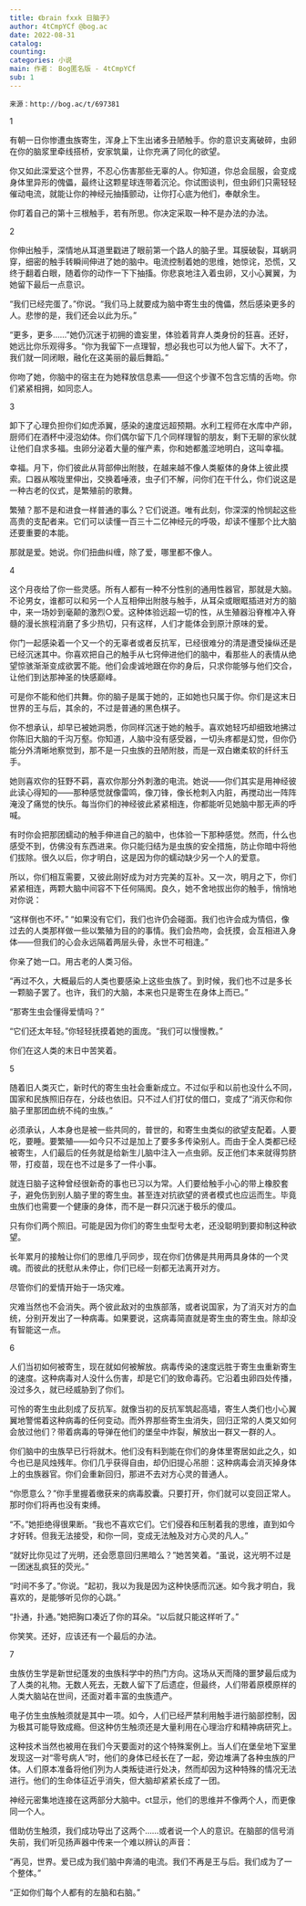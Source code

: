 ```yaml
---
title: 《brain fxxk 日脑子》
author: 4tCmpYCf @bog.ac
date: 2022-08-31
catalog: 
counting: 
categories: 小说
main: 作者： Bog匿名版 - 4tCmpYCf
sub: 1
---
```

    来源：http://bog.ac/t/697381

1

有朝一日你惨遭虫族寄生，浑身上下生出诸多丑陋触手。你的意识支离破碎，虫卵在你的脑浆里牵线搭桥，安家筑巢，让你充满了同化的欲望。

你又如此深爱这个世界，不忍心伤害那些无辜的人。你知道，你总会屈服，会变成身体里异形的傀儡，最终让这颗星球连带着沉沦。你试图谈判，但虫卵们只需轻轻催动电流，就能让你的神经元抽搐颤动，让你打心底为他们，奉献余生。

你盯着自己的第十三根触手，若有所思。你决定采取一种不是办法的办法。

2

你伸出触手，深情地从耳道里戳进了眼前第一个路人的脑子里。耳膜破裂，耳蜗洞穿，细密的触手转瞬间伸进了她的脑中。电流控制着她的思维，她惊诧，恐慌，又终于翻着白眼，随着你的动作一下下抽搐。你悲哀地注入着虫卵，又小心翼翼，为她留下最后一点意识。

“我们已经完蛋了。”你说。“我们马上就要成为脑中寄生虫的傀儡，然后感染更多的人。悲惨的是，我们还会以此为乐。”

“更多，更多……”她仍沉迷于初拥的谵妄里，体验着背弃人类身份的狂喜。还好，她远比你乐观得多。“你为我留下一点理智，想必我也可以为他人留下。大不了，我们就一同闭眼，融化在这美丽的最后舞蹈。”

你吻了她，你脑中的宿主在为她释放信息素——但这个步骤不包含忘情的舌吻。你们紧紧相拥，如同恋人。

3

卸下了心理负担你们如虎添翼，感染的速度远超预期。水利工程师在水库中产卵，厨师们在酒杯中浸泡幼体。你们偶尔留下几个同样理智的朋友，剩下无聊的家伙就让他们自求多福。虫卵分泌着大量的催产素，你和她都羞涩地明白，这叫幸福。

幸福。月下，你们彼此从背部伸出附肢，在越来越不像人类躯体的身体上彼此摸索。口器从喉咙里伸出，交换着唾液，虫子们不解，问你们在干什么，你们说这是一种古老的仪式，是繁殖前的歌舞。

繁殖？那不是和进食一样普通的事么？它们说道。唯有此刻，你深深的怜悯起这些高贵的支配者来。它们可以读懂一百三十二亿神经元的呼吸，却读不懂那个比大脑还要重要的本能。

那就是爱。她说。你们扭曲纠缠，除了爱，哪里都不像人。

4

这个月夜给了你一些灵感。所有人都有一种不分性别的通用性器官，那就是大脑。不论男女，谁都可以和另一个人互相伸出附肢与触手，从耳朵或眼眶插进对方的脑中，来一场妙到毫颠的激烈○爱。这种体验远超一切的性，从生殖器沿脊椎冲入脊髓的漫长旅程消磨了多少热切，只有这样，人们才能体会到原汁原味的爱。

你门一起感染着一个又一个的无辜者或者反抗军，已经很难分的清是遭受操纵还是已经沉迷其中。你喜欢把自己的触手从七窍伸进他们的脑中，看那些人的表情从绝望惊骇渐渐变成欲罢不能。他们会虔诚地跟在你的身后，只求你能够与他们交合，让他们到达那神圣的快感巅峰。

可是你不能和他们共舞。你的脑子是属于她的，正如她也只属于你。你们是这末日世界的王与后，其余的，不过是普通的黑色棋子。

你不想承认，却早已被她洞悉，你同样沉迷于她的触手。喜欢她轻巧却细致地拂过你陈旧大脑的千沟万壑。你知道，人脑中没有感受器，一切头疼都是幻觉，但你仍能分外清晰地察觉到，那不是一只虫族的丑陋附肢，而是一双白嫩柔软的纤纤玉手。

她则喜欢你的狂野不羁，喜欢你那分外刺激的电流。她说——你们其实是用神经彼此读心得知的——那种感觉就像雷鸣，像刀锋，像长枪刺入内脏，再搅动出一阵阵淹没了痛觉的快乐。每当你们的神经彼此紧紧相连，你都能听见她脑中那无声的呼喊。

有时你会把那团蠕动的触手伸进自己的脑中，也体验一下那种感觉。然而，什么也感受不到，仿佛没有东西进来。你只能归结为是虫族的安全措施，防止你暗中将他们拔除。很久以后，你才明白，这是因为你的蠕动缺少另一个人的爱意。

所以，你们相互需要，又彼此刚好成为对方完美的互补。又一次，明月之下，你们紧紧相连，两颗大脑中间容不下任何隔阂。良久，她不舍地拔出你的触手，悄悄地对你说：

“这样倒也不坏。”
“如果没有它们，我们也许仍会碰面。我们也许会成为情侣，像过去的人类那样做一些以繁殖为目的的事情。我们会热吻，会抚摸，会互相进入身体——但我们的心会永远隔着两层头骨，永世不可相逢。”

你亲了她一口。用古老的人类习俗。

“再过不久，大概最后的人类也要感染上这些虫族了。到时候，我们也不过是多长一颗脑子罢了。也许，我们的大脑，本来也只是寄生在身体上而已。”

“那寄生虫会懂得爱情吗？”

“它们还太年轻。”你轻轻抚摸着她的面庞。“我们可以慢慢教。”

你们在这人类的末日中苦笑着。

5

随着旧人类灭亡，新时代的寄生虫社会重新成立。不过似乎和以前也没什么不同，国家和民族照旧存在，分歧也依旧。只不过人们打仗的借口，变成了“消灭你和你脑子里那团血统不纯的虫族。”

必须承认，人本身也是被一些共同的，普世的，和寄生虫类似的欲望支配着。人要吃，要睡。要繁殖——如今只不过是加上了要多多传染别人。而由于全人类都已经被寄生，人们最后的任务就是给新生儿脑中注入一点虫卵。反正他们本来就得剪脐带，打疫苗，现在也不过是多了一件小事。

就连日脑子这种曾经很新奇的事也已习以为常。人们要给触手小心的带上橡胶套子，避免伤到别人脑子里的寄生虫。甚至连对抗欲望的贤者模式也应运而生。毕竟虫族们也需要一个健康的身体，而不是一群只沉迷于极乐的傻瓜。

只有你们两个照旧。可能是因为你们的寄生虫型号太老，还没聪明到要抑制这种欲望。

长年累月的接触让你们的思维几乎同步，现在你们仿佛是共用两具身体的一个灵魂。而彼此的抚慰从未停止，你们已经一刻都无法离开对方。

尽管你们的爱情开始于一场灾难。

灾难当然也不会消失。两个彼此敌对的虫族部落，或者说国家，为了消灭对方的血统，分别开发出了一种病毒。如果要说，这病毒简直就是寄生虫的寄生虫。除却没有智能这一点。

6

人们当初如何被寄生，现在就如何被解放。病毒传染的速度远胜于寄生虫重新寄生的速度。这种病毒对人没什么伤害，却是它们的致命毒药。它沿着虫卵四处传播，没过多久，就已经威胁到了你们。

可怜的寄生虫此刻成了反抗军。就像当初的反抗军筑起高墙，寄生人类们也小心翼翼地警惕着这种病毒的任何变动。而外界那些寄生虫消失，回归正常的人类又如何会放过他们？带着病毒的导弹在他们的堡垒中炸裂，解放出一群又一群的人。

你们脑中的虫族早已行将就木。他们没有料到能在你们的身体里寄居如此之久，如今也已是风烛残年。你们几乎获得自由，却仍旧提心吊胆：这种病毒会消灭掉身体上的虫族器官。你们会重新回归，那进不去对方心灵的普通人。

“你愿意么？”你手里握着缴获来的病毒胶囊。只要打开，你们就可以变回正常人。那时你们将再也没有束缚。

“不。”她拒绝得很果断。“我也不喜欢它们。它们侵吞和压制着我的思维，直到如今才好转。但我无法接受，和你一同，变成无法触及对方心灵的凡人。”

“就好比你见过了光明，还会愿意回归黑暗么？”她苦笑着。“虽说，这光明不过是一团迷乱疯狂的荧光。”

“时间不多了。”你说。“起初，我以为我是因为这种快感而沉迷。如今我才明白，我喜欢的，是能够听见你的心跳。”

“扑通，扑通。”她把胸口凑近了你的耳朵。“以后就只能这样听了。”

你笑笑。还好，应该还有一个最后的办法。

7

虫族仿生学是新世纪蓬发的虫族科学中的热门方向。这场从天而降的噩梦最后成为了人类的礼物。无数人死去，无数人留下了后遗症，但最终，人们带着原模原样的人类大脑站在世间，还面对着丰富的虫族遗产。

电子仿生虫族触须就是其中一项。如今，人们已经严禁利用触手进行脑部控制，因为极其可能导致成瘾。但这种仿生触须还是大量利用在心理治疗和精神病研究上。

这种技术当然也被用在我们今天要面对的这个特殊案例上。当人们在堡垒地下室里发现这一对“零号病人”时，他们的身体已经长在了一起，旁边堆满了各种虫族的尸体。人们原本准备将他们列为人类叛徒进行处决，然而却因为这种特殊的情况无法进行。他们的生命体征近乎消失，但大脑却紧紧长成了一团。

神经元密集地连接在这两部分大脑中。ct显示，他们的思维并不像两个人，而更像同一个人。

借助仿生触须，我们成功导出了这两个……或者说一个人的意识。在脑部的信号消失前，我们听见扬声器中传来一个难以辨认的声音：

“再见，世界。爱已成为我们脑中奔涌的电流。我们不再是王与后。我们成为了一个整体。”

“正如你们每个人都有的左脑和右脑。”